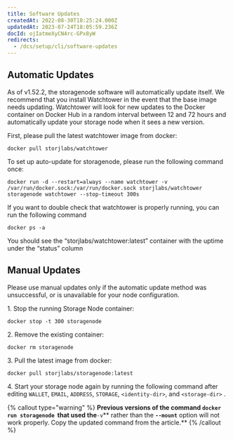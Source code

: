 ```yaml
---
title: Software Updates
createdAt: 2022-08-30T18:25:24.000Z
updatedAt: 2023-07-24T18:05:59.236Z
docId: ojIatmeXyCN4rc-GPx8yW
redirects:
  - /dcs/setup/cli/software-updates
---
```


## Automatic Updates

As of v1.52.2, the storagenode software will automatically update itself.  We recommend that you install Watchtower in the event that the base image needs updating. Watchtower will look for new updates to the Docker container on Docker Hub in a random interval between 12 and 72 hours and automatically update your storage node when it sees a new version.

First, please pull the latest watchtower image from docker:

```none
docker pull storjlabs/watchtower

```

To set up auto-update for storagenode, please run the following command once:

```none
docker run -d --restart=always --name watchtower -v /var/run/docker.sock:/var/run/docker.sock storjlabs/watchtower storagenode watchtower --stop-timeout 300s
```

If you want to double check that watchtower is properly running, you can run the following command

```none
docker ps -a

```

You should see the “storjlabs/watchtower\:latest” container with the uptime under the “status” column

## Manual Updates

Please use manual updates only if the automatic update method was unsuccessful, or is unavailable for your node configuration.

1\. Stop the running Storage Node container:

```none
docker stop -t 300 storagenode

```

2\. Remove the existing container:

```none
docker rm storagenode

```

3\. Pull the latest image from docker:

```none
docker pull storjlabs/storagenode:latest

```

4\. Start your storage node again by running the following command after editing `WALLET`, `EMAIL`, `ADDRESS`, `STORAGE`, `<identity-dir>`, and `<storage-dir>` [](docId\:HaDkV_0aWg9OJoBe53o-J).

{% callout type="warning"  %} 
**Previous versions of the command  **`docker run storagenode`**  that used the**`-v`** rather than the **`--mount`** option will not work properly. Copy the updated command from the **[](docId\:HaDkV_0aWg9OJoBe53o-J)** article.**
{% /callout %}


